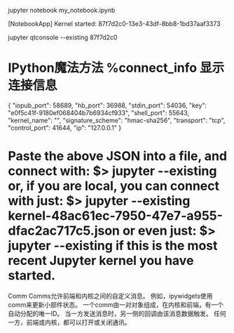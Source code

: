 jupyter notebook my_notebook.ipynb

[NotebookApp] Kernel started: 87f7d2c0-13e3-43df-8bb8-1bd37aaf3373

jupyter qtconsole --existing 87f7d2c0

IPython魔法方法
%connect_info 显示连接信息
======================================================================
{
  "iopub_port": 58689,
  "hb_port": 36988,
  "stdin_port": 54036,
  "key": "e0f5c41f-9180ef068404b7b6934cf933",
  "shell_port": 55643,
  "kernel_name": "",
  "signature_scheme": "hmac-sha256",
  "transport": "tcp",
  "control_port": 41644,
  "ip": "127.0.0.1"
}

Paste the above JSON into a file, and connect with:
    $> jupyter <app> --existing <file>
or, if you are local, you can connect with just:
    $> jupyter <app> --existing kernel-48ac61ec-7950-47e7-a955-dfac2ac717c5.json
or even just:
    $> jupyter <app> --existing
if this is the most recent Jupyter kernel you have started.
=====================================================================

Comm
Comms允许前端和内核之间的自定义消息。
例如，ipywidgets使用comm来更新小部件状态。
一个comm由一对对象组成，在内核和前端，有一个自动分配的唯一ID。
当一方发送消息时，另一侧的回调由该消息数据触发。
任何一方，前端或内核，都可以打开或关闭通讯。